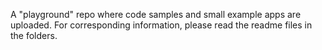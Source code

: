 A "playground" repo where code samples and small example apps are uploaded. For corresponding information, please read the readme files in the folders.